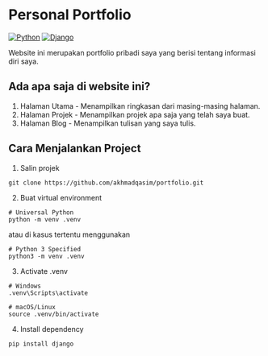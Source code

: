 # Personal Portfolio

[![Python](https://img.shields.io/badge/Python-3776AB?logo=python&logoColor=fff)](#)
[![Django](https://img.shields.io/badge/Django-%23092E20.svg?logo=django&logoColor=white)](#)

Website ini merupakan portfolio pribadi saya yang berisi tentang informasi diri saya.

## Ada apa saja di website ini?

1. Halaman Utama - Menampilkan ringkasan dari masing-masing halaman.
2. Halaman Projek - Menampilkan projek apa saja yang telah saya buat.
3. Halaman Blog - Menampilkan tulisan yang saya tulis.

## Cara Menjalankan Project

1. Salin projek

```shell
git clone https://github.com/akhmadqasim/portfolio.git
```

2. Buat virtual environment

```shell
# Universal Python
python -m venv .venv
```

atau di kasus tertentu menggunakan

```shell
# Python 3 Specified
python3 -m venv .venv
```

3. Activate .venv

```shell
# Windows
.venv\Scripts\activate

# macOS/Linux
source .venv/bin/activate
```

4. Install dependency

```shell
pip install django
```